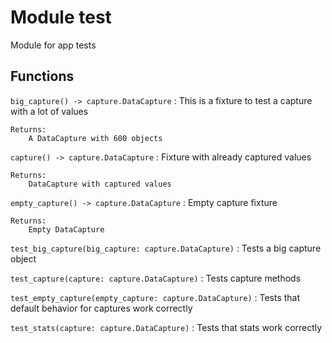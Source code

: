 Module test
===========
Module for app tests

Functions
---------

    
`big_capture() ‑> capture.DataCapture`
:   This is a fixture to test a capture
    with a lot of values
    
    Returns:
        A DataCapture with 600 objects

    
`capture() ‑> capture.DataCapture`
:   Fixture with already captured values
    
    Returns:
        DataCapture with captured values

    
`empty_capture() ‑> capture.DataCapture`
:   Empty capture fixture
    
    Returns:
        Empty DataCapture

    
`test_big_capture(big_capture: capture.DataCapture)`
:   Tests a big capture object

    
`test_capture(capture: capture.DataCapture)`
:   Tests capture methods

    
`test_empty_capture(empty_capture: capture.DataCapture)`
:   Tests that default behavior for captures
    work correctly

    
`test_stats(capture: capture.DataCapture)`
:   Tests that stats work correctly